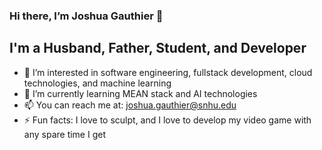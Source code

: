 ### Hi there, I’m Joshua Gauthier 👋

## I'm a Husband, Father, Student, and Developer
- 👀 I’m interested in software engineering, fullstack development, cloud technologies, and machine learning
- 🌱 I’m currently learning MEAN stack and AI technologies
- 📫 You can reach me at: joshua.gauthier@snhu.edu
- ⚡ Fun facts: I love to sculpt, and I love to develop my video game with any spare time I get

<!---
gaut2172/gaut2172 is a ✨ special ✨ repository because its `README.md` (this file) appears on your GitHub profile.
You can click the Preview link to take a look at your changes.
--->
